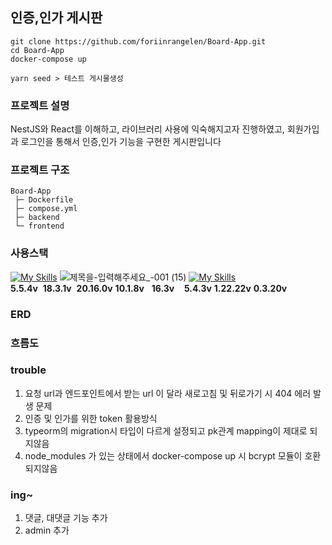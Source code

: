 ## 인증,인가 게시판
```
git clone https://github.com/foriinrangelen/Board-App.git
cd Board-App
docker-compose up

yarn seed > 테스트 게시물생성
```
### 프로젝트 설명
NestJS와 React를 이해하고, 라이브러리 사용에 익숙해지고자 진행하였고, 회원가입과 로그인을 통해서 인증,인가 기능을 구현한 게시판입니다
### 프로젝트 구조
```
Board-App
 ├─ Dockerfile
 ├─ compose.yml
 ├─ backend
 └─ frontend
```
### 사용스택
[![My Skills](https://skillicons.dev/icons?i=ts,react,nodejs,nestjs,postgres,vite,yarn&theme=light)](https://skillicons.dev)
![제목을-입력해주세요_-001 (15)](https://github.com/user-attachments/assets/89c61d2f-6460-4792-8013-4eecb7cd15cd)
[![My Skills](https://skillicons.dev/icons?i=docker,git,github,aws&theme=light)](https://skillicons.dev)
<br/>**5.5.4v**&nbsp;&nbsp;**18.3.1v**&nbsp;&nbsp;**20.16.0v**&nbsp;**10.1.8v**&nbsp;&nbsp;&nbsp;**16.3v**&nbsp;&nbsp;&nbsp;&nbsp;**5.4.3v**&nbsp;**1.22.22v**&nbsp;**0.3.20v**

### ERD

### 흐름도

### trouble
1. 요청 url과 엔드포인트에서 받는 url 이 달라 새로고침 및 뒤로가기 시 404 에러 발생 문제
2. 인증 및 인가를 위한 token 활용방식
3. typeorm의 migration시 타입이 다르게 설정되고 pk관계 mapping이 제대로 되지않음
4. node_modules 가 있는 상태에서 docker-compose up 시 bcrypt 모듈이 호환되지않음

### ing~
1. 댓글, 대댓글 기능 추가
2. admin 추가
